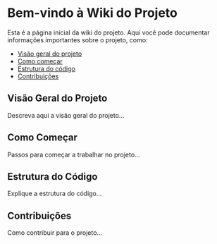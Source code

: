 # Bem-vindo à Wiki do Projeto

Esta é a página inicial da wiki do projeto. Aqui você pode documentar informações importantes sobre o projeto, como:
- [Visão geral do projeto](VisaoGeral.md)
- [Como começar](ComoComecar.md)
- [Estrutura do código](EstruturaCodigo.md)
- [Contribuições](Contribuicoes.md)

## Visão Geral do Projeto

Descreva aqui a visão geral do projeto...

## Como Começar

Passos para começar a trabalhar no projeto...

## Estrutura do Código

Explique a estrutura do código...

## Contribuições

Como contribuir para o projeto...
